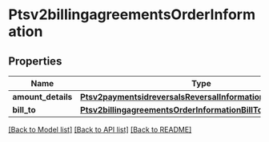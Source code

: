 # Ptsv2billingagreementsOrderInformation

## Properties
Name | Type | Description | Notes
------------ | ------------- | ------------- | -------------
**amount_details** | [**Ptsv2paymentsidreversalsReversalInformationAmountDetails**](Ptsv2paymentsidreversalsReversalInformationAmountDetails.md) |  | [optional] 
**bill_to** | [**Ptsv2billingagreementsOrderInformationBillTo**](Ptsv2billingagreementsOrderInformationBillTo.md) |  | [optional] 

[[Back to Model list]](../README.md#documentation-for-models) [[Back to API list]](../README.md#documentation-for-api-endpoints) [[Back to README]](../README.md)



